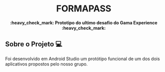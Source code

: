<h1 align="center">
    FORMAPASS
</h1>

<h4 align="center"> 
	:heavy_check_mark: Prototipo do ultimo desafio do  Gama Experience :heavy_check_mark:
</h4>


## Sobre o Projeto 💻

Foi desenvolvido em Android Studio um protótipo funcional de um dos dois aplicativos propostos pelo nosso grupo.
